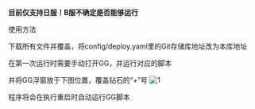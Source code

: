 **目前仅支持日服！B服不确定是否能够运行**

使用方法

下载所有文件并覆盖，将config/deploy.yaml里的Git存储库地址改为本库地址

在第一次运行时需要手动打开GG，并运行对应的脚本

并将GG浮窗放于下图位置，覆盖钻石的“+”号
![1](https://github.com/user-attachments/assets/81ef6cff-3b5b-49db-9c93-8c11f4b518a8)

程序将会在执行重启时自动运行GG脚本

